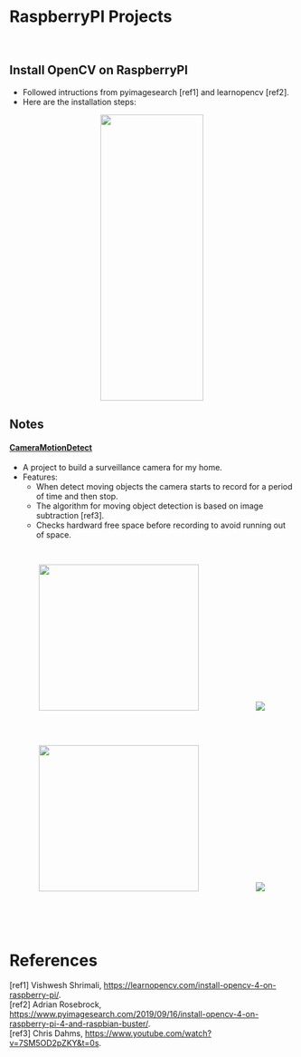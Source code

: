 # RaspberryPI Projects 
  
<br/>

## Install OpenCV on RaspberryPI 
* Followed intructions from pyimagesearch [ref1] and learnopencv [ref2]. 
* Here are the installation steps: <br/>

<p align="center">
  <img src="https://user-images.githubusercontent.com/86133411/153903124-70a56476-43a4-4808-9105-c1cccb1ad4ac.png" width="182" height="505">
</p>

## Notes
#### [CameraMotionDetect](/CameraMotionDetect)
* A project to build a surveillance camera for my home. 
* Features: 
  * When detect moving objects the camera starts to record for a period of time and then stop. <br/>
  * The algorithm for moving object detection is based on image subtraction [ref3]. <br/>
  * Checks hardward free space before recording to avoid running out of space. <br/>
<pre><p align="center">
<img src="https://user-images.githubusercontent.com/86133411/153816022-855bdc5d-ab93-4e00-a055-9b8bd01e90b8.png" width="283" height="258">            <img src="https://user-images.githubusercontent.com/86133411/153816013-82f2b5ec-0f48-4bc2-b36b-17212a190a31.png">
</p></pre>

<pre><p align="center">
<img src="https://user-images.githubusercontent.com/86133411/153915136-0634f358-da64-494b-a0a8-3379ca0aaa0d.png" width="283" height="258">            <img src="https://user-images.githubusercontent.com/86133411/153915151-2d1e5e6d-fa98-4253-ac94-987447ec40a2.png">
</p></pre>

<br/><br/>

# References 
[ref1] Vishwesh Shrimali, https://learnopencv.com/install-opencv-4-on-raspberry-pi/. <br/>
[ref2] Adrian Rosebrock, https://www.pyimagesearch.com/2019/09/16/install-opencv-4-on-raspberry-pi-4-and-raspbian-buster/. <br/>
[ref3] Chris Dahms, https://www.youtube.com/watch?v=7SM5OD2pZKY&t=0s. <br/>


